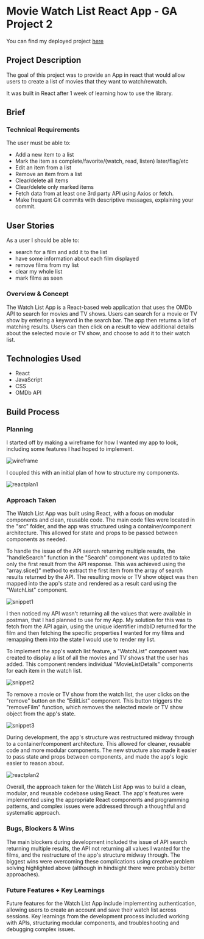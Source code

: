 # Movie Watch List React App - GA Project 2

You can find my deployed project [here](https://maljabouri.github.io/Watch-List-App/)

## Project Description

The goal of this project was to provide an App in react that would allow users to create a list 
of movies that they want to watch/rewatch. 

It was built in React after 1 week of learning how to use the library.

## Brief

### Technical Requirements
The user must be able to:
- Add a new item to a list
- Mark the item as complete/favorite/(watch, read, listen) later/flag/etc
- Edit an item from a list
- Remove an item from a list
- Clear/delete all items
- Clear/delete only marked items
- Fetch data from at least one 3rd party API using Axios or fetch.
- Make frequent Git commits with descriptive messages, explaining your commit.


## User Stories

As a user I should be able to: 

- search for a film and add it to the list
- have some information about each film displayed
- remove films from my list
- clear my whole list
- mark films as seen

### Overview & Concept

The Watch List App is a React-based web application that uses the OMDb API to search for movies and TV shows. Users can search for a movie or TV show by entering a keyword in the search bar. The app then returns a list of matching results. Users can then click on a result to view additional details about the selected movie or TV show, and choose to add it to their watch list.

## Technologies Used

 - React
 - JavaScript
 - CSS
 - OMDb API

## Build Process

### Planning

I started off by making a wireframe for how I wanted my app to look, including some features I had hoped
to implement. 

![wireframe](https://i.imgur.com/dFzfWK8.png)

I coupled this with an initial plan of how to structure my components.

![reactplan1](https://i.imgur.com/aAoNApt.png)

### Approach Taken

The Watch List App was built using React, with a focus on modular components and clean, reusable code. The main code files were located in the "src" folder, and the app was structured using a container/component architecture. This allowed for state and props to be passed between components as needed.

To handle the issue of the API search returning multiple results, the "handleSearch" function in the "Search" component was updated to take only the first result from the API response. This was achieved using the "array.slice()" method to extract the first item from the array of search results returned by the API. The resulting movie or TV show object was then mapped into the app's state and rendered as a result card using the "WatchList" component.

![snippet1](https://i.imgur.com/YsriyT8.png)

I then noticed my API wasn't returning all the values that were available in postman, that I had planned to use for my App. My solution for this was to fetch from the API again, using the unique identifier imdbID returned for the film and then fetching the specific properties I wanted for my films and remapping them into the state I would use to render my list.

To implement the app's watch list feature, a "WatchList" component was created to display a list of all the movies and TV shows that the user has added. This component renders individual "MovieListDetails" components for each item in the watch list. 

![snippet2](https://i.imgur.com/I8aKTUv.png)

To remove a movie or TV show from the watch list, the user clicks on the "remove" button on the "EditList" component. This button triggers the "removeFilm" function, which removes the selected movie or TV show object from the app's state.

![snippet3](https://i.imgur.com/MmFO7nF.png)

During development, the app's structure was restructured midway through to a container/component architecture. This allowed for cleaner, reusable code and more modular components. The new structure also made it easier to pass state and props between components, and made the app's logic easier to reason about.

![reactplan2](https://i.imgur.com/i1BqhzY.png)

Overall, the approach taken for the Watch List App was to build a clean, modular, and reusable codebase using React. The app's features were implemented using the appropriate React components and programming patterns, and complex issues were addressed through a thoughtful and systematic approach.


### Bugs, Blockers & Wins

The main blockers during development included the issue of API search returning multiple results, the API not returning all values I wanted for the films, and the restructure of the app's structure midway through. The biggest wins were overcoming these complications using creative problem solving highlighted above (although in hindsight there were probably better approaches). 


### Future Features + Key Learnings

Future features for the Watch List App include implementing authentication, allowing users to create an account and save their watch list across sessions. Key learnings from the development process included working with APIs, structuring modular components, and troubleshooting and debugging complex issues.

